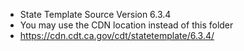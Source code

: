 
- State Template Source Version 6.3.4
- You may use the CDN location instead of this folder 
- https://cdn.cdt.ca.gov/cdt/statetemplate/6.3.4/